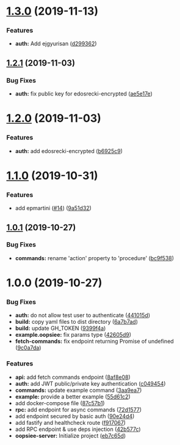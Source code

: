 # [1.3.0](https://github.com/edosrecki/oopsiee-server/compare/v1.2.1...v1.3.0) (2019-11-13)


### Features

* **auth:** Add ejgyurisan ([d299362](https://github.com/edosrecki/oopsiee-server/commit/d29936253e4ea250bf2caf5fb94677d2ddc660bd))

## [1.2.1](https://github.com/edosrecki/oopsiee-server/compare/v1.2.0...v1.2.1) (2019-11-03)


### Bug Fixes

* **auth:** fix public key for edosrecki-encrypted ([ae5e17e](https://github.com/edosrecki/oopsiee-server/commit/ae5e17e576b2078908ff0343e66522f7fef20535))

# [1.2.0](https://github.com/edosrecki/oopsiee-server/compare/v1.1.0...v1.2.0) (2019-11-03)


### Features

* **auth:** add edosrecki-encrypted ([b6925c9](https://github.com/edosrecki/oopsiee-server/commit/b6925c95b5e5234802b790da1058888403a82e03))

# [1.1.0](https://github.com/edosrecki/oopsiee-server/compare/v1.0.1...v1.1.0) (2019-10-31)


### Features

* add epmartini ([#14](https://github.com/edosrecki/oopsiee-server/issues/14)) ([9a51d32](https://github.com/edosrecki/oopsiee-server/commit/9a51d3232c0f4f29e8be48ab86fbdf9eadb1a3dd))

## [1.0.1](https://github.com/edosrecki/oopsiee-server/compare/v1.0.0...v1.0.1) (2019-10-27)


### Bug Fixes

* **commands:** rename 'action' property to 'procedure' ([bc9f538](https://github.com/edosrecki/oopsiee-server/commit/bc9f538c1440eb8a3a82cea68a4489a3dd4063ab))

# 1.0.0 (2019-10-27)


### Bug Fixes

* **auth:** do not allow test user to authenticate ([441015d](https://github.com/edosrecki/oopsiee-server/commit/441015da0ebbd496255603e8893d774ede3ac0df))
* **build:** copy yaml files to dist directory ([6a7b7ad](https://github.com/edosrecki/oopsiee-server/commit/6a7b7ad9dc7738977740f07f61d02ee6a9f619ad))
* **build:** update GH_TOKEN ([9399f4a](https://github.com/edosrecki/oopsiee-server/commit/9399f4aa72a16cedcdda8a32f4eb40a2cac4e36c))
* **example.oopsiee:** fix params type ([42605d9](https://github.com/edosrecki/oopsiee-server/commit/42605d906355e286516c393add5a2af37936810d))
* **fetch-commands:** fix endpoint returning Promise of undefined ([9c0a7da](https://github.com/edosrecki/oopsiee-server/commit/9c0a7da9946262ed8376e867166fbf83d9d47113))


### Features

* **api:** add fetch commands endpoint ([8af8e08](https://github.com/edosrecki/oopsiee-server/commit/8af8e08e0ab175198687558a6f959666b0d20906))
* **auth:** add JWT public/private key authentication ([c049454](https://github.com/edosrecki/oopsiee-server/commit/c0494543f115329a406a2e7696089e5026adb2da))
* **commands:** update example command ([3aa9ea7](https://github.com/edosrecki/oopsiee-server/commit/3aa9ea78663649f7f9695c43757f5aeee84a3946))
* **example:** provide a better example ([55d61c2](https://github.com/edosrecki/oopsiee-server/commit/55d61c281829b111b6a1a5af82c298746f6c1753))
* add docker-compose file ([87c57b1](https://github.com/edosrecki/oopsiee-server/commit/87c57b1308ab3dfb18d19e8207d0c5b04e2586ae))
* **rpc:** add endpoint for async commands ([72d1577](https://github.com/edosrecki/oopsiee-server/commit/72d1577318d39d7e017232626f9c7e2788369f02))
* add endpoint secured by basic auth ([90e24d4](https://github.com/edosrecki/oopsiee-server/commit/90e24d434f20341d4563b5bf607bbed06b8ba530))
* add fastify and healthcheck route ([f917067](https://github.com/edosrecki/oopsiee-server/commit/f917067d126a812d90bb183d0647b2a200e5cfae))
* add RPC endpoint & use deps injection ([42b577c](https://github.com/edosrecki/oopsiee-server/commit/42b577c5f73a81db6a39fa743641bd3ce5e4d3f3))
* **oopsiee-server:** Initialize project ([eb7c65d](https://github.com/edosrecki/oopsiee-server/commit/eb7c65da4dc0c8e7d28f16f934c10260bcb7ab7b))
